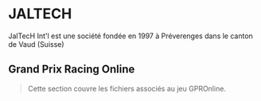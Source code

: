 # JALTECH

JalTecH Int'l est une société fondée en 1997 à Préverenges dans le canton de Vaud (Suisse)

## Grand Prix Racing Online

> Cette section couvre les fichiers associés au jeu GPROnline.